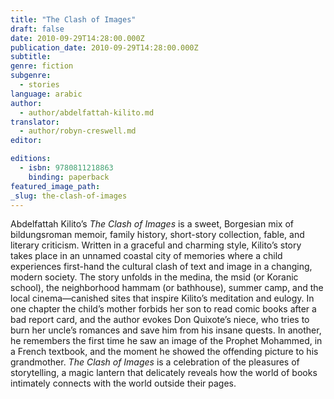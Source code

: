 ```yaml
---
title: "The Clash of Images"
draft: false
date: 2010-09-29T14:28:00.000Z
publication_date: 2010-09-29T14:28:00.000Z
subtitle:
genre: fiction
subgenre:
  - stories
language: arabic
author:
  - author/abdelfattah-kilito.md
translator:
  - author/robyn-creswell.md
editor:

editions:
  - isbn: 9780811218863
    binding: paperback
featured_image_path:
_slug: the-clash-of-images
---
```


Abdelfattah Kilito’s _The Clash of Images_ is a sweet, Borgesian mix of bildungsroman memoir, family history, short-story collection, fable, and literary criticism. Written in a graceful and charming style, Kilito’s story takes place in an unnamed coastal city of memories where a child experiences first-hand the cultural clash of text and image in a changing, modern society. The story unfolds in the medina, the msid (or Koranic school), the neighborhood hammam (or bathhouse), summer camp, and the local cinema––canished sites that inspire Kilito’s meditation and eulogy. In one chapter the child’s mother forbids her son to read comic books after a bad report card, and the author evokes Don Quixote’s niece, who tries to burn her uncle’s romances and save him from his insane quests. In another, he remembers the first time he saw an image of the Prophet Mohammed, in a French textbook, and the moment he showed the offending picture to his grandmother. _The Clash of Images_ is a celebration of the pleasures of storytelling, a magic lantern that delicately reveals how the world of books intimately connects with the world outside their pages.

